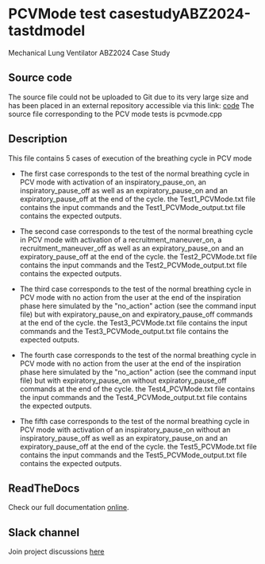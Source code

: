 # PCVMode test casestudyABZ2024-tastdmodel
Mechanical Lung Ventilator ABZ2024 Case Study

## Source code

The source file could not be uploaded to Git due to its very large size and has been placed in an external repository accessible via this link: [code](https://usherbrooke-my.sharepoint.com/:f:/r/personal/ndoa2501_usherbrooke_ca/Documents/Mechanical%20Ventilator?csf=1&web=1&e=TuqerS)
The source file corresponding to the PCV mode tests is pcvmode.cpp

## Description

This file contains 5 cases of execution of the breathing cycle in PCV mode
- The first case corresponds to the test of the normal breathing cycle in PCV mode with activation of an inspiratory_pause_on, an inspiratory_pause_off as well as an expiratory_pause_on and an expiratory_pause_off at the end of the cycle. the Test1_PCVMode.txt file contains the input commands and the Test1_PCVMode_output.txt file contains the expected outputs.
- The second case corresponds to the test of the normal breathing cycle in PCV mode with activation of a recruitment_maneuver_on, a recruitment_maneuver_off as well as an expiratory_pause_on and an expiratory_pause_off at the end of the cycle. the Test2_PCVMode.txt file contains the input commands and the Test2_PCVMode_output.txt file contains the expected outputs.
- The third case corresponds to the test of the normal breathing cycle in PCV mode with no action from the user at the end of the inspiration phase here simulated by the "no_action" action (see the command input file) but with expiratory_pause_on and expiratory_pause_off commands at the end of the cycle. the Test3_PCVMode.txt file contains the input commands and the Test3_PCVMode_output.txt file contains the expected outputs.

- The fourth  case corresponds to the test of the normal breathing cycle in PCV mode with no action from the user at the end of the inspiration phase here simulated by the "no_action" action (see the command input file) but with expiratory_pause_on without expiratory_pause_off commands at the end of the cycle. the Test4_PCVMode.txt file contains the input commands and the Test4_PCVMode_output.txt file contains the expected outputs.
- The fifth case corresponds to the test of the normal breathing cycle in PCV mode with activation of an inspiratory_pause_on without an inspiratory_pause_off as well as an expiratory_pause_on and an expiratory_pause_off at the end of the cycle. the Test5_PCVMode.txt file contains the input commands and the Test5_PCVMode_output.txt file contains the expected outputs.




## ReadTheDocs

Check our full documentation [online](https://castd.readthedocs.io/).

## Slack channel

Join project discussions [here](https://astd-cse.slack.com/)

